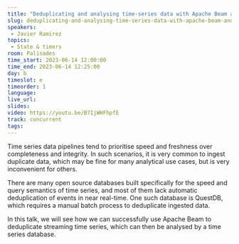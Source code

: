 ```yaml
---
title: "Deduplicating and analysing time-series data with Apache Beam and QuestDB"
slug: deduplicating-and-analysing-time-series-data-with-apache-beam-and-questdb
speakers:
 - Javier Ramirez
topics:
 - State & timers
room: Palisades
time_start: 2023-06-14 12:00:00
time_end: 2023-06-14 12:25:00
day: b
timeslot: e
timeorder: 1
language: 
live_url: 
slides: 
video: https://youtu.be/B7IjWHFhpfE
track: concurrent
tags:
---
```


Time series data pipelines tend to prioritise speed and freshness over completeness and integrity. In such scenarios, it is very common to ingest duplicate data, which may be fine for many analytical use cases, but is very inconvenient for others.
 
 
 
 There are many open source databases built specifically for the speed and query semantics of time series, and most of them lack automatic deduplication of events in near real-time. One such database is QuestDB, which requires a manual batch process to deduplicate ingested data.
 
 
 
 In this talk, we will see how we can successfully use Apache Beam to deduplicate streaming time series, which can then be analysed by a time series database.